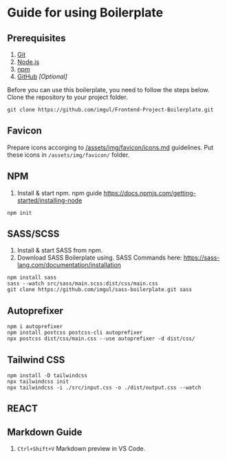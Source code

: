 # Guide for using Boilerplate

## Prerequisites

1. [Git](https://git-scm.com/)
2. [Node.js](https://nodejs.org/)
3. [npm](https://www.npmjs.com/)
5. [GitHub](github.com) _[Optional]_

Before you can use this boilerplate, you need to follow the steps below.
<br>Clone the repository to your project folder.

```
git clone https://github.com/imgul/Frontend-Project-Boilerplate.git
```

## Favicon

Prepare icons accorging to [/assets/img/favicon/icons.md](./assets/img/favicon/icons.md) guidelines. Put these icons in `/assets/img/favicon/` folder.

## NPM

1. Install & start npm.
npm guide <https://docs.npmjs.com/getting-started/installing-node>

```
npm init
```

## SASS/SCSS

1. Install & start SASS from npm.
2. Download SASS Boilerplate using.
SASS Commands here: <https://sass-lang.com/documentation/installation>

```
npm install sass
sass --watch src/sass/main.scss:dist/css/main.css
git clone https://github.com/imgul/sass-boilerplate.git sass
```

## Autoprefixer

```
npm i autoprefixer
npm install postcss postcss-cli autoprefixer
npx postcss dist/css/main.css --use autoprefixer -d dist/css/
```

## Tailwind CSS

```
npm install -D tailwindcss
npx tailwindcss init
npx tailwindcss -i ./src/input.css -o ./dist/output.css --watch
```

## REACT

## Markdown Guide

1. `Ctrl+Shift+V` Markdown preview in VS Code.

